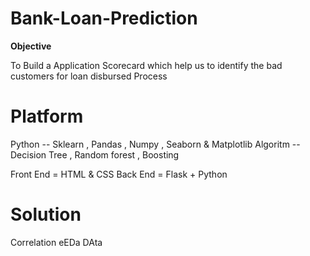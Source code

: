 # Bank-Loan-Prediction

**Objective** 

To Build a Application Scorecard which help us to identify the bad customers for loan disbursed Process 

# Platform 

Python -- Sklearn , Pandas , Numpy , Seaborn & Matplotlib
Algoritm -- Decision Tree , Random forest , Boosting

Front End = HTML & CSS
Back End = Flask + Python 
# Solution

Correlation 
eEDa
DAta 
